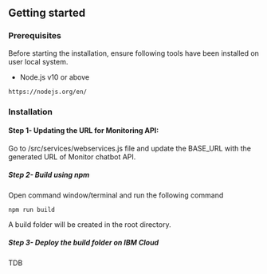 ## Getting started

### Prerequisites

Before starting the installation, ensure following tools have been installed on user local system. 

- Node.js v10 or above
```
https://nodejs.org/en/
```


### Installation

#### Step 1- Updating the URL for Monitoring API:

Go to /src/services/webservices.js file and update the BASE_URL with the generated URL of Monitor chatbot API.

##### Step 2- Build using npm 

Open command window/terminal and run the following command
```
npm run build
```
A build folder will be created in the root directory.

##### Step 3- Deploy the build folder on IBM Cloud

TDB
